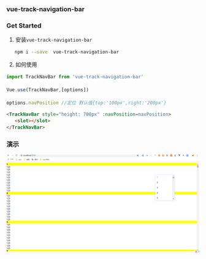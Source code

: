 ### vue-track-navigation-bar

### Get Started
 1. 安装`vue-track-navigation-bar`
 ```bash
    npm i --save  vue-track-navigation-bar
 ```

 2. 如何使用

 ```js
 import TrackNavBar from 'vue-track-navigation-bar'

 Vue.use(TrackNavBar,[options])

 options.navPosition //定位 默认值{top:'100px',right:'200px'}
 ```

 ```html
 <TrackNavBar style="height: 700px" :navPosition=navPosition>
    <slot></slot>
 </TrackNavBar>
 ```

### 演示
![](./navigation.gif)
